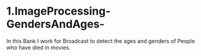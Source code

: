 # 1.ImageProcessing-GendersAndAges-
In this Bank I work for Broadcast to detect the ages and genders of People who have died in movies.
